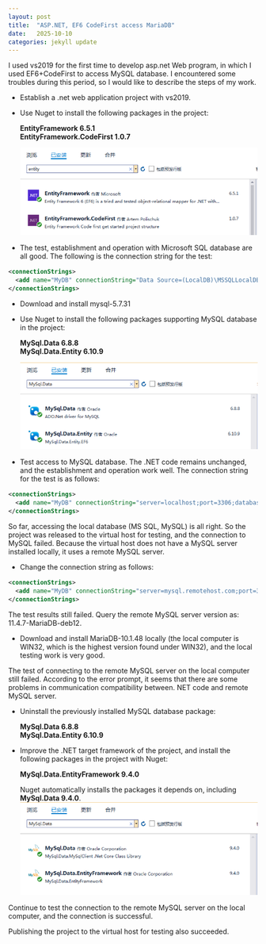 ```yaml
---
layout: post
title:  "ASP.NET, EF6 CodeFirst access MariaDB"
date:   2025-10-10
categories: jekyll update
---
```

I used vs2019 for the first time to develop asp.net Web program, in which I used EF6+CodeFirst to access MySQL database. I encountered some troubles during this period, so I would like to describe the steps of my work.

+ Establish a .net web application project with vs2019.

+ Use Nuget to install the following packages in the project:

    <b>EntityFramework 6.5.1<br>
    EntityFramework.CodeFirst 1.0.7</b>

    ![Fig. 1](/img/nuget1.png)

+ The test, establishment and operation with Microsoft SQL database are all good. The following is the connection string for the test:

```xml
<connectionStrings>
  <add name="MyDB" connectionString="Data Source=(LocalDB)\MSSQLLocalDB;Initial Catalog=MyDB;AttachDbFilename=|DataDirectory|\MyDB.mdf;Integrated Security=True" providerName="System.Data.SqlClient" />
</connectionStrings>
```
+ Download and install mysql-5.7.31

+ Use Nuget to install the following packages supporting MySQL database in the project:

    <b>MySql.Data 6.8.8<br>
    MySql.Data.Entity 6.10.9</b>

    ![Fig. 2](/img/nuget2.png)

+ Test access to MySQL database. The .NET code remains unchanged, and the establishment and operation work well. The connection string for the test is as follows:

```xml
<connectionStrings>
  <add name="MyDB" connectionString="server=localhost;port=3306;database=MyDB;user=root;password=******;" providerName="MySql.Data.MySqlClient" />
</connectionStrings>
```
So far, accessing the local database (MS SQL, MySQL) is all right. So the project was released to the virtual host for testing, and the connection to MySQL failed. Because the virtual host does not have a MySQL server installed locally, it uses a remote MySQL server.

+ Change the connection string as follows:

```xml
<connectionStrings>
  <add name="MyDB" connectionString="server=mysql.remotehost.com;port=3306;database=MyDB;user=myid;password=mypassword;" providerName="MySql.Data.MySqlClient" />
</connectionStrings>
```
The test results still failed. Query the remote MySQL server version as: 11.4.7-MariaDB-deb12.

+ Download and install MariaDB-10.1.48 locally (the local computer is WIN32, which is the highest version found under WIN32), and the local testing work is very good.

The test of connecting to the remote MySQL server on the local computer still failed. According to the error prompt, it seems that there are some problems in communication compatibility between. NET code and remote MySQL server.

+ Uninstall the previously installed MySQL database package:

    <b>MySql.Data 6.8.8<br>
    MySql.Data.Entity 6.10.9</b>

+ Improve the .NET target framework of the project, and install the following packages in the project with Nuget:

    <b>MySql.Data.EntityFramework 9.4.0
    </b>

    Nuget automatically installs the packages it depends on, including <b>MySql.Data 9.4.0</b>.
     ![Fig. 3](/img/nuget3.png)

Continue to test the connection to the remote MySQL server on the local computer, and the connection is successful.

Publishing the project to the virtual host for testing also succeeded.
